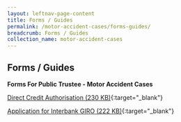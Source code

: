 ```yaml
---
layout: leftnav-page-content
title: Forms / Guides
permalink: /motor-accident-cases/forms-guides/
breadcrumb: Forms / Guides
collection_name: motor-accident-cases
---
```


Forms / Guides 
---

**Forms For Public Trustee - Motor Accident Cases**

[Direct Credit Authorisation (230 KB)](/files/DirectCreditAuthorizationAppformrevisedJuly2017.pdf){:target="_blank"}

[Application for Interbank GIRO (222 KB)](/files/DirectDebitApplicationFormrevJuly17.pdf){:target="_blank"}
